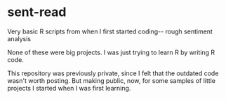 # sent-read
Very basic R scripts from when I first started coding-- rough sentiment analysis

None of these were big projects. I was just trying to learn R by writing R code.

This repository was previously private, since I felt that the outdated code wasn't worth posting. But making public, now, for some samples of little projects I started when I was first learning.
